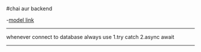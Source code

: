 #chai aur backend

-[model link](https://app.eraser.io/workspace/YtPqZ1VogxGy1jzIDkzj)

---
whenever connect to database always use 
  1.try catch
  2.async await

---